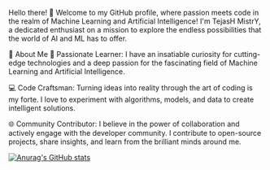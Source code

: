 Hello there! 👋 Welcome to my GitHub profile, where passion meets code in the realm of Machine Learning and Artificial Intelligence! I'm TejasH MistrY, a dedicated enthusiast on a mission to explore the endless possibilities that the world of AI and ML has to offer.

🚀 About Me
🧠 Passionate Learner: I have an insatiable curiosity for cutting-edge technologies and a deep passion for the fascinating field of Machine Learning and Artificial Intelligence.

💻 Code Craftsman: Turning ideas into reality through the art of coding is my forte. I love to experiment with algorithms, models, and data to create intelligent solutions.

🌐 Community Contributor: I believe in the power of collaboration and actively engage with the developer community. I contribute to open-source projects, share insights, and learn from the brilliant minds around me.

[![Anurag's GitHub stats](https://github-readme-stats.vercel.app/api?username=mistrytejasm)](https://github.com/mistrytejasm/github-readme-stats)
